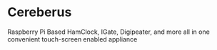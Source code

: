 # Cereberus
Raspberry Pi Based HamClock, IGate, Digipeater, and more all in one convenient touch-screen enabled appliance
